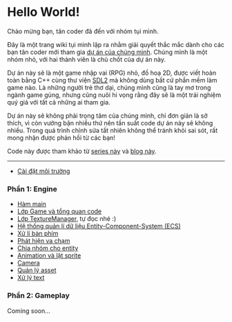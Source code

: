 # Hello World!

Chào mừng bạn, tân coder đã đến với nhóm tụi mình.

Đây là một trang wiki tụi mình lập ra nhằm giải quyết thắc mắc dành cho các bạn tân coder mới tham gia [dự án của chúng mình](https://github.com/Team-BigDy/game). Chúng mình là một nhóm nhỏ, với hai thành viên là chủ chốt của dự án này.

Dự án này sẽ là một game nhập vai (RPG) nhỏ, đồ hoạ 2D, được viết hoàn toàn bằng C++ cùng thư viện [SDL2](https://github.com/libsdl-org/SDL/releases) mà không dùng bất cứ phần mềm làm game nào. Là những người trẻ thơ dại, chúng mình cũng là tay mơ trong ngành game gủng, nhưng cũng nuôi hi vọng rằng đây sẽ là một trải nghiệm quý giá với tất cả những ai tham gia.

Dự án này sẽ không phải trọng tâm của chúng mình, chỉ đơn giản là sở thích, vì còn vướng bận nhiều thứ nên tần suất code dự án này sẽ không nhiều. Trong quá trình chỉnh sửa tất nhiên không thể tránh khỏi sai sót, rất mong nhận được phản hồi từ các bạn!

Code này được tham khảo từ [series này](https://www.youtube.com/playlist?list=PLhfAbcv9cehhkG7ZQK0nfIGJC_C-wSLrx) và [blog này](https://austinmorlan.com/posts/entity_component_system/).

---

- [Cài đặt môi trường](setup.md)

### Phần 1: Engine
- [Hàm main](p1/main-function.md)
- [Lớp Game và tổng quan code](p1/game.md)
- [Lớp TextureManager](https://github.com/Team-BigDy/game/blob/main/core/texture_manager.hpp), tự đọc nhé :)
- [Hệ thống quản lí dữ liệu Entity-Component-System (ECS)](p1/ecs.md)
- [Xử lí bàn phím](p1/keyboard.md)
- [Phát hiện va chạm](p1/collision.md)
- [Chia nhóm cho entity](p1/entity-grouping.md)
- [Animation và lật sprite](p1/animation.md)
- [Camera](p1/camera.md)
- [Quản lý asset](p1/asset-manager.md)
- [Xử lý text](p1/sdl-ttf.md)

### Phần 2: Gameplay
Coming soon...